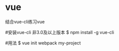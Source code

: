 # vue
结合vue-cli练习vue

#安装vue-cli 非3.0及以上版本
  $ npm install -g vue-cli
  
 #用法
  $ vue init webpack my-project
